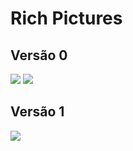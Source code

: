 # Rich Pictures

## Versão 0

<img src="https://raw.githubusercontent.com/Requisitos2-2019/Shazam/master/docs/pre-rastreabilidade/rich-pictures/v0/0.1.jpg" />
<img src="https://raw.githubusercontent.com/Requisitos2-2019/Shazam/master/docs/pre-rastreabilidade/rich-pictures/v0/0.2.jpg" />

## Versão 1

<img src="https://raw.githubusercontent.com/Requisitos2-2019/Shazam/master/docs/pre-rastreabilidade/rich-pictures/v1/1.0.jpg" />